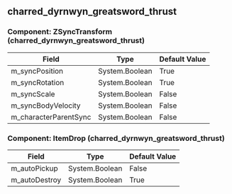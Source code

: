 ## charred_dyrnwyn_greatsword_thrust

### Component: ZSyncTransform (charred_dyrnwyn_greatsword_thrust)

|Field|Type|Default Value|
|---|---|---|
|m_syncPosition|System.Boolean|True|
|m_syncRotation|System.Boolean|True|
|m_syncScale|System.Boolean|False|
|m_syncBodyVelocity|System.Boolean|False|
|m_characterParentSync|System.Boolean|False|

### Component: ItemDrop (charred_dyrnwyn_greatsword_thrust)

|Field|Type|Default Value|
|---|---|---|
|m_autoPickup|System.Boolean|False|
|m_autoDestroy|System.Boolean|True|

